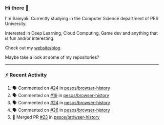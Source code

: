 ### Hi there 👋

I'm Samyak. Currently studying in the Computer Science department of PES University.

Interested in Deep Learning, Cloud Computing, Game dev and anything that is fun and/or interesting.

Check out my [website/blog](https://samyak2.github.io/).

Maybe take a look at some of my repositories?

---

### :zap: Recent Activity

<!--START_SECTION:activity-->
1. 🗣 Commented on [#24](https://github.com//pesos/browser-history/issues/24) in [pesos/browser-history](https://github.com//pesos/browser-history)
2. 🗣 Commented on [#19](https://github.com//pesos/browser-history/issues/19) in [pesos/browser-history](https://github.com//pesos/browser-history)
3. 🗣 Commented on [#24](https://github.com//pesos/browser-history/issues/24) in [pesos/browser-history](https://github.com//pesos/browser-history)
4. 🗣 Commented on [#26](https://github.com//pesos/browser-history/issues/26) in [pesos/browser-history](https://github.com//pesos/browser-history)
5. 🎉 Merged PR [#23](https://github.com//pesos/browser-history/pull/23) in [pesos/browser-history](https://github.com//pesos/browser-history)
<!--END_SECTION:activity-->
